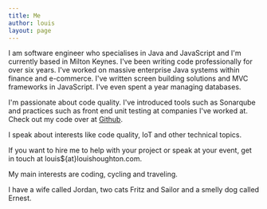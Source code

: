 ```yaml
---
title: Me
author: louis
layout: page
---
```


I am software engineer who specialises in Java and JavaScript and I'm currently based in Milton Keynes. I've been writing code professionally for over six years. I've worked on massive enterprise Java systems within finance and e-commerce. I've written screen building solutions and MVC frameworks in JavaScript. I've even spent a year managing databases.

I'm passionate about code quality. I've introduced tools such as Sonarqube and practices such as front end unit testing at companies I've worked at. Check out my code over at [Github](http://www.github.com/louisblack).

I speak about interests like code quality, IoT and other technical topics.

If you want to hire me to help with your project or speak at your event, get in touch at louis${at}louishoughton.com.

My main interests are coding, cycling and traveling.

I have a wife called Jordan, two cats Fritz and Sailor and a smelly dog called Ernest.
